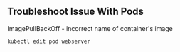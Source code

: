 ## Troubleshoot Issue With Pods

ImagePullBackOff - incorrect name of container's image
```
kubectl edit pod webserver
```